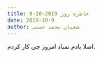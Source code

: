 ```yaml
---
title: خاطره روز 2019-10-9
date: 2019-10-9
author: شعبان محمد حسنی
---
```


اصلا یادم نمیاد امروز چی کار کردم.